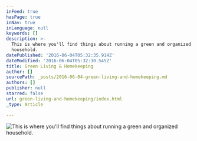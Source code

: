 ```yaml
---
inFeed: true
hasPage: true
inNav: true
inLanguage: null
keywords: []
description: >-
  This is where you'll find things about running a green and organized
  household.
datePublished: '2016-06-04T05:32:35.914Z'
dateModified: '2016-06-04T05:32:30.545Z'
title: Green Living & Homekeeping
author: []
sourcePath: _posts/2016-06-04-green-living-and-homekeeping.md
authors: []
publisher: null
starred: false
url: green-living-and-homekeeping/index.html
_type: Article

---
```

![This is where you'll find things about running a green and organized household.](https://the-grid-user-content.s3-us-west-2.amazonaws.com/94ae85a7-249f-4ef5-8846-66e41b3b545a.jpg)